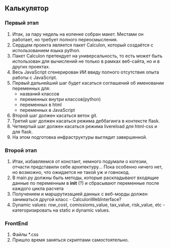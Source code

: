 ## Калькулятор

### Первый этап
1. Итак, за пару недель на коленке собран макет. Местами он работает, но требует полного переосмысления.
2. Сердцем проекта является пакет Calculon, который создаётся с использованием языка python.
3. Пакет Calculon претендует на универсальность, то есть может быть использован для вычислений не только в рамках веб-сайта, но и в других проектах.
4. Весь JavaScript сгенерирован ИИ ввиду полного отсутствия опыта работы с JavaScript.
5. Первый дальнейший шаг будет касаться соглашений об именовании переменных для:
     - названий классов
     - переменных внутри классов(python)
     - переменных в html
     - переменных в JavaScript
6. Второй шаг должен касаться веток git.
7. Третий шаг должен касаться режима деббагинга в контексте flask.
8. Четвертый шаг должен касаться режима livereload для html-css и для flask.
9. На этом подготовка инфраструктуры выглядит завершенной.


### Второй этап
1. Итак, избавляемся от констант, немного подумали о когезии, отчаcти представили себе архитектуру... Пока особенно ничего нет,
   но возможно, что ожидается не такой уж и говнокод.
2. В main.py должны быть методы, которые раскладывают входящие данные по переменным в __init__ (?) и сбрасывают переменные после каждого цикла расчета
3. Получением и маршрутизацией данных с веб-морды должен заниматься другой класс - CalculonWebInterface?
4. Dynamic values: row_cost, comissioms_value, tax_value, risk_value, etc - категоризировать на static и dynamic values.


### FrontEnd
1. Файлы *.css
2. Пришло время заняться скриптами самостоятельно.
